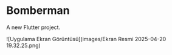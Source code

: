 # Bomberman

A new Flutter project.

![Uygulama Ekran Görüntüsü](images/Ekran Resmi 2025-04-20 19.32.25.png)

